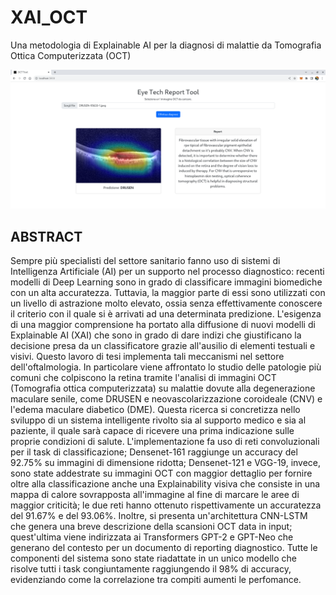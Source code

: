 # XAI_OCT
Una metodologia di Explainable AI per la diagnosi di malattie da Tomografia Ottica Computerizzata (OCT)
<p align="center"><img src="./Tool.png" width="1000"/></p>

## ABSTRACT
Sempre più specialisti del settore sanitario fanno uso di sistemi di Intelligenza Artificiale (AI) per un supporto nel processo diagnostico: recenti modelli di Deep Learning sono in grado di classificare immagini biomediche con un alta accuratezza. Tuttavia, la maggior parte di essi sono utilizzati con un livello di astrazione molto elevato, ossia senza effettivamente conoscere il criterio con il quale si è arrivati ad una determinata predizione. L'esigenza di una maggior comprensione ha portato alla diffusione di nuovi modelli di Explainable AI (XAI) che sono in grado di dare indizi che giustificano la decisione presa da un classificatore grazie all'ausilio di elementi testuali e visivi. Questo lavoro di tesi implementa tali meccanismi nel settore dell'oftalmologia. In particolare viene affrontato lo studio delle patologie più comuni che colpiscono la retina tramite l'analisi di immagini OCT (Tomografia ottica computerizzata) su malattie dovute alla degenerazione maculare senile, come DRUSEN e neovascolarizzazione coroideale (CNV) e l'edema maculare diabetico (DME). Questa ricerca si concretizza nello sviluppo di un sistema intelligente rivolto sia al supporto medico e sia al paziente, il quale sarà capace di ricevere una prima indicazione sulle proprie condizioni di salute. L'implementazione fa uso di reti convoluzionali per il task di classificazione; Densenet-161 raggiunge un accuracy del 92.75\% su immagini di dimensione ridotta; Densenet-121 e VGG-19, invece, sono state addestrate su immagini OCT con maggior dettaglio per fornire oltre alla classificazione anche una Explainability visiva che consiste in una mappa di calore sovrapposta all'immagine al fine di marcare le aree di maggior criticità; le due reti hanno ottenuto rispettivamente un accuratezza del 91.67\% e del 93.06\%. Inoltre, si presenta un'architettura CNN-LSTM che genera una breve descrizione della scansioni OCT data in input; quest'ultima viene indirizzata ai Transformers GPT-2 e GPT-Neo che generano del contesto per un documento di reporting diagnostico. Tutte le componenti del sistema sono state riadattate in un unico modello che risolve tutti i task congiuntamente raggiungendo il 98\% di accuracy, evidenziando come la correlazione tra compiti aumenti le perfomance.
